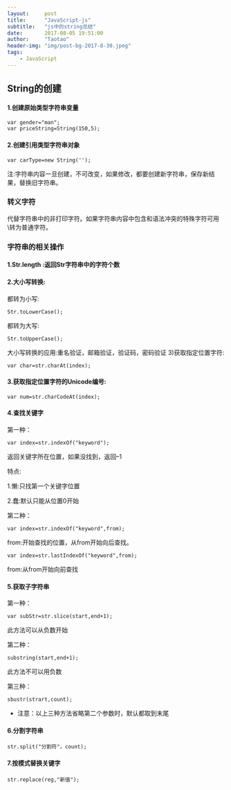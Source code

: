 ```yaml
---
layout:     post
title:      "JavaScript-js"
subtitle:   "js中的string总结"
date:       2017-08-05 19:51:00
author:     "Taotao"
header-img: "img/post-bg-2017-8-30.jpeg"
tags:
    - JavaScript
---
```






## String的创建

#### 1.创建原始类型字符串变量

    var gender="man";
    var priceString=String(150,5);

#### 2.创建引用类型字符串对象

    var carType=new String('');
    
注:字符串内容一旦创建，不可改变，如果修改，都要创建新字符串，保存新结果，替换旧字符串。

### 转义字符
代替字符串中的非打印字符。如果字符串内容中包含和语法冲突的特殊字符可用\转为普通字符。

### 字符串的相关操作

#### 1.Str.length :返回Str字符串中的字符个数

#### 2.大小写转换:

都转为小写:

    Str.toLowerCase();
    
都转为大写:

    Str.toUpperCase();
    
大小写转换的应用:重名验证，邮箱验证，验证码，密码验证 3)获取指定位置字符:

    var char=str.charAt(index);
    
#### 3.获取指定位置字符的Unicode编号: 

    var num=str.charCodeAt(index);
    
#### 4.查找关键字

第一种：

    var index=str.indexOf("keyword");
    
返回关键字所在位置，如果没找到，返回–1

特点:

1.懒:只找第一个关键字位置

2.蠢:默认只能从位置0开始 

第二种：

    var index=str.indexOf("keyword",from);

from:开始查找的位置，从from开始向后查找。

    var index=str.lastIndexOf("keyword",from);
    
from:从from开始向前查找

#### 5.获取子字符串

第一种：

    var subStr=str.slice(start,end+1);
    
此方法可以从负数开始

第二种：

    substring(start,end+1);
    
此方法不可以用负数

第三种：

    sbustr(strart,count); 
    
* 注意：以上三种方法省略第二个参数时，默认都取到末尾

#### 6.分割字符串

    str.split("分割符"，count);

#### 7.按模式替换关键字

    str.replace(reg,"新值");